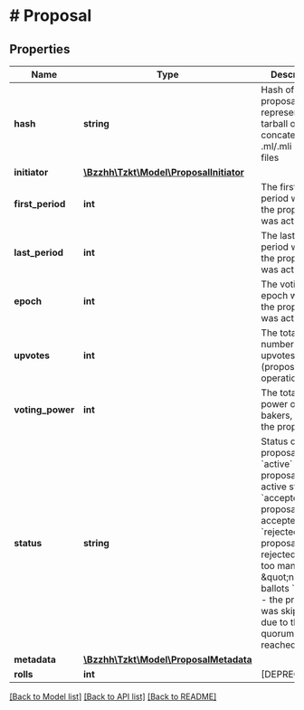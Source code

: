 # # Proposal

## Properties

Name | Type | Description | Notes
------------ | ------------- | ------------- | -------------
**hash** | **string** | Hash of the proposal, which representing a tarball of concatenated .ml/.mli source files | [optional]
**initiator** | [**\Bzzhh\Tzkt\Model\ProposalInitiator**](ProposalInitiator.md) |  | [optional]
**first_period** | **int** | The first voting period where the proposal was active | [optional]
**last_period** | **int** | The last voting period where the proposal was active | [optional]
**epoch** | **int** | The voting epoch where the proposal was active | [optional]
**upvotes** | **int** | The total number of upvotes (proposal operations) | [optional]
**voting_power** | **int** | The total voting power of bakers, upvoted the proposal | [optional]
**status** | **string** | Status of the proposal &#x60;active&#x60; - the proposal in the active state &#x60;accepted&#x60; - the proposal was accepted &#x60;rejected&#x60; - the proposal was rejected due to too many \&quot;nay\&quot; ballots &#x60;skipped&#x60; - the proposal was skipped due to the quorum was not reached | [optional]
**metadata** | [**\Bzzhh\Tzkt\Model\ProposalMetadata**](ProposalMetadata.md) |  | [optional]
**rolls** | **int** | [DEPRECATED] | [optional]

[[Back to Model list]](../../README.md#models) [[Back to API list]](../../README.md#endpoints) [[Back to README]](../../README.md)
